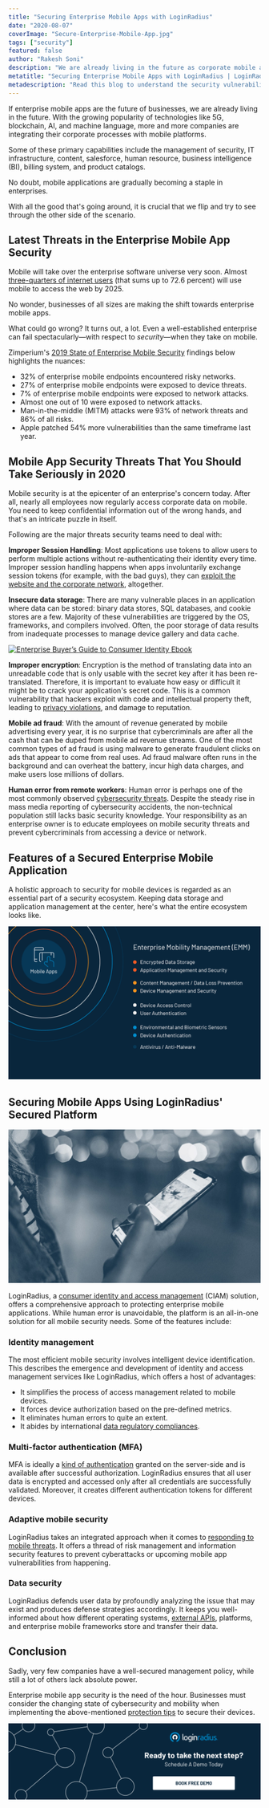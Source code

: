 ```yaml
---
title: "Securing Enterprise Mobile Apps with LoginRadius"
date: "2020-08-07"
coverImage: "Secure-Enterprise-Mobile-App.jpg"
tags: ["security"]
featured: false 
author: "Rakesh Soni"
description: "We are already living in the future as corporate mobile applications are the future of companies. More and more businesses are combining their organisational processes with mobile networks with the the popularity of innovations such as 5 G, blockchain, AI , and machine language."
metatitle: "Securing Enterprise Mobile Apps with LoginRadius | LoginRadius"
metadescription: "Read this blog to understand the security vulnerabilities for your enterprise mobile apps and how you can avoid cybercriminals from doing so."
---
```


If enterprise mobile apps are the future of businesses, we are already living in the future. With the growing popularity of technologies like 5G, blockchain, AI, and machine language, more and more companies are integrating their corporate processes with mobile platforms.

Some of these primary capabilities include the management of security, IT infrastructure, content, salesforce, human resource, business intelligence (BI), billing system, and product catalogs.

No doubt, mobile applications are gradually becoming a staple in enterprises. 

With all the good that's going around, it is crucial that we flip and try to see through the other side of the scenario.

## Latest Threats in the Enterprise Mobile App Security

Mobile will take over the enterprise software universe very soon. Almost [three-quarters of internet users](https://www.warc.com/content/paywall/article/warc-datapoints/almost_three_quarters_of_internet_users_will_be_mobileonly_by_2025/124845) (that sums up to 72.6 percent) will use mobile to access the web by 2025. 

No wonder, businesses of all sizes are making the shift towards enterprise mobile apps.

What could go wrong? It turns out, a lot. Even a well-established enterprise can fail spectacularly—with respect to _security_—when they take on mobile.

Zimperium's [2019 State of Enterprise Mobile Security](https://get.zimperium.com/threat-report-2019-h1/) findings below highlights the nuances:

- 32% of enterprise mobile endpoints encountered risky networks.
- 27% of enterprise mobile endpoints were exposed to device threats.
- 7% of enterprise mobile endpoints were exposed to network attacks.
- Almost one out of 10 were exposed to network attacks.
- Man-in-the-middle (MITM) attacks were 93% of network threats and 86% of all risks.
- Apple patched 54% more vulnerabilities than the same timeframe last year.

## Mobile App Security Threats That You Should Take Seriously in 2020 

Mobile security is at the epicenter of an enterprise's concern today. After all, nearly all employees now regularly access corporate data on mobile. You need to keep confidential information out of the wrong hands, and that's an intricate puzzle in itself.

Following are the major threats security teams need to deal with:

**Improper Session Handling**: Most applications use tokens to allow users to perform multiple actions without re-authenticating their identity every time. Improper session handling happens when apps involuntarily exchange session tokens (for example, with the bad guys), they can [exploit the website and the corporate network](https://www.loginradius.com/blog/2020/04/corporate-account-takeover-attacks/), altogether.

**Insecure data storage**: There are many vulnerable places in an application where data can be stored: binary data stores, SQL databases, and cookie stores are a few. Majority of these vulnerabilities are triggered by the OS, frameworks, and compilers involved. Often, the poor storage of data results from inadequate processes to manage device gallery and data cache.

[![Enterprise Buyer’s Guide to Consumer Identity Ebook](EB-The-Enterprise-Buyer’s-Guide-to-Consumer-Identity.png)](https://www.loginradius.com/resource/the-enterprise-buyers-guide-to-consumer-identity/)

**Improper encryption**: Encryption is the method of translating data into an unreadable code that is only usable with the secret key after it has been re-translated. Therefore, it is important to evaluate how easy or difficult it might be to crack your application's secret code. This is a common vulnerability that hackers exploit with code and intellectual property theft, leading to [privacy violations](https://www.loginradius.com/blog/2019/12/digital-privacy-best-practices/), and damage to reputation.

**Mobile ad fraud**: With the amount of revenue generated by mobile advertising every year, it is no surprise that cybercriminals are after all the cash that can be duped from mobile ad revenue streams. One of the most common types of ad fraud is using malware to generate fraudulent clicks on ads that appear to come from real uses. Ad fraud malware often runs in the background and can overheat the battery, incur high data charges, and make users lose millions of dollars.

**Human error from remote workers**: Human error is perhaps one of the most commonly observed [cybersecurity threats](https://www.loginradius.com/blog/2019/10/cybersecurity-attacks-business/). Despite the steady rise in mass media reporting of cybersecurity accidents, the non-technical population still lacks basic security knowledge. Your responsibility as an enterprise owner is to educate employees on mobile security threats and prevent cybercriminals from accessing a device or network.

## Features of a Secured Enterprise Mobile Application

A holistic approach to security for mobile devices is regarded as an essential part of a security ecosystem. Keeping data storage and application management at the center, here's what the entire ecosystem looks like.

![](image2-1.png)

## Securing Mobile Apps Using LoginRadius' Secured Platform

![](3-1024x621.jpg)

LoginRadius, a [consumer identity and access management](https://www.loginradius.com/blog/2019/06/customer-identity-and-access-management/) (CIAM) solution, offers a comprehensive approach to protecting enterprise mobile applications. While human error is unavoidable, the platform is an all-in-one solution for all mobile security needs. Some of the features include:

### Identity management 

The most efficient mobile security involves intelligent device identification. This describes the emergence and development of identity and access management services like LoginRadius, which offers a host of advantages: 

- It simplifies the process of access management related to mobile devices.
- It forces device authorization based on the pre-defined metrics. 
- It eliminates human errors to quite an extent.
- It abides by international [data regulatory compliances](https://www.loginradius.com/compliances/). 

### Multi-factor authentication (MFA)

MFA is ideally a [kind of authentication](https://www.loginradius.com/blog/2019/06/what-is-multi-factor-authentication/) granted on the server-side and is available after successful authorization. LoginRadius ensures that all user data is encrypted and accessed only after all credentials are successfully validated. Moreover, it creates different authentication tokens for different devices.

### Adaptive mobile security

LoginRadius takes an integrated approach when it comes to [responding to mobile threats](https://www.loginradius.com/web-and-mobile-sso/). It offers a thread of risk management and information security features to prevent cyberattacks or upcoming mobile app vulnerabilities from happening.

### Data security

LoginRadius defends user data by profoundly analyzing the issue that may exist and produces defense strategies accordingly. It keeps you well-informed about how different operating systems, [external APIs](https://www.loginradius.com/identity-api/), platforms, and enterprise mobile frameworks store and transfer their data. 

## Conclusion 

Sadly, very few companies have a well-secured management policy, while still a lot of others lack absolute power.  

Enterprise mobile app security is the need of the hour. Businesses must consider the changing state of cybersecurity and mobility when implementing the above-mentioned [protection tips](https://www.loginradius.com/resource/infographic/cybersecurity-best-practices-for-enterprise/) to secure their devices. 

[![Book-a-demo-loginradius](Book-a-demo-1024x310.png)](https://www.loginradius.com/contact-us?utm_source=blog&utm_medium=web&utm_campaign=securing-enterprise-mobile-apps)
